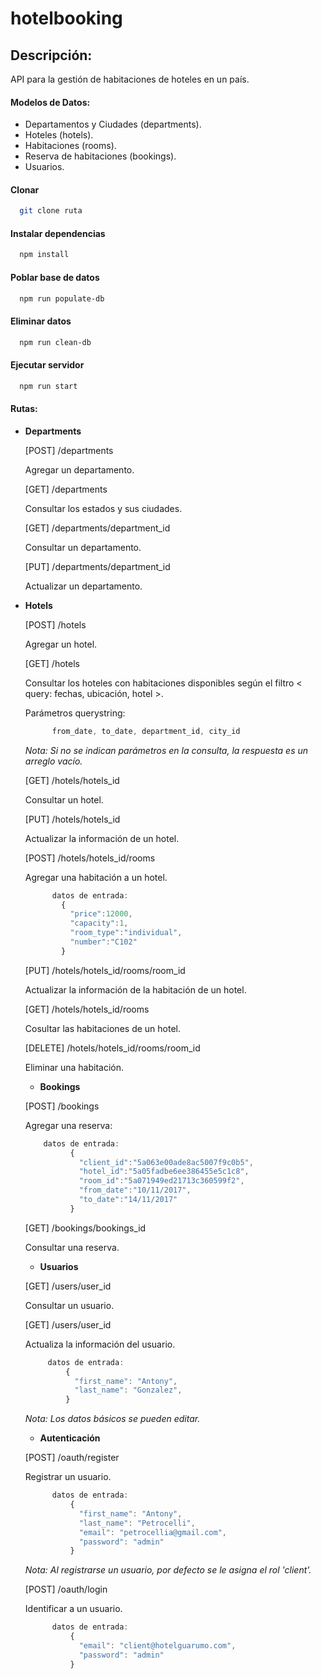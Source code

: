 # hotelbooking
## Descripción:

API para la gestión de habitaciones de hoteles en un país.

#### Modelos de Datos:
- Departamentos y Ciudades (departments).
- Hoteles (hotels).
- Habitaciones (rooms).
- Reserva de habitaciones (bookings).
- Usuarios.

#### Clonar
~~~ bash
  git clone ruta
~~~

#### Instalar dependencias
~~~ bash
  npm install
~~~

#### Poblar base de datos
~~~ bash
  npm run populate-db
~~~

#### Eliminar datos
~~~ bash
  npm run clean-db
~~~

#### Ejecutar servidor
~~~ bash
  npm run start
~~~

#### Rutas:

- **Departments**

  [POST] /departments

  Agregar un departamento.

  [GET]   /departments

  Consultar los estados y sus ciudades.

  [GET]   /departments/department_id

  Consultar un departamento.

  [PUT]   /departments/department_id

  Actualizar un departamento.


- **Hotels**

  [POST]  /hotels

  Agregar un hotel.

  [GET]   /hotels

  Consultar los hoteles con habitaciones disponibles según el filtro < query: fechas, ubicación, hotel >.

  Parámetros querystring:

  ~~~ js
        from_date, to_date, department_id, city_id
  ~~~

  *Nota: Si no se indican parámetros en la consulta, la respuesta es un arreglo vacío.*

  [GET]   /hotels/hotels_id

  Consultar un hotel.

  [PUT]   /hotels/hotels_id

  Actualizar la información de un hotel.

  [POST]   /hotels/hotels_id/rooms

  Agregar una habitación a un hotel.

  ~~~ js
        datos de entrada:
          {
            "price":12000,
            "capacity":1,
            "room_type":"individual",
            "number":"C102"
          }
  ~~~

  [PUT]   /hotels/hotels_id/rooms/room_id

  Actualizar la información de la habitación de un hotel.

  [GET]   /hotels/hotels_id/rooms

  Cosultar las habitaciones de un hotel.

  [DELETE]   /hotels/hotels_id/rooms/room_id

  Eliminar una habitación.


  - **Bookings**

  [POST]  /bookings

  Agregar una reserva:

  ~~~ js
      datos de entrada:
            {
              "client_id":"5a063e00ade8ac5007f9c0b5",
              "hotel_id":"5a05fadbe6ee386455e5c1c8",
              "room_id":"5a071949ed21713c360599f2",
              "from_date":"10/11/2017",
              "to_date":"14/11/2017"
            }
  ~~~

  [GET]   /bookings/bookings_id

  Consultar una reserva.

  - **Usuarios**

  [GET]   /users/user_id

  Consultar un usuario.

  [GET]   /users/user_id

  Actualiza la información del usuario.

   ~~~ js
        datos de entrada:
            {
              "first_name": "Antony",
              "last_name": "Gonzalez",
            }
  ~~~

  *Nota: Los datos básicos se pueden editar.*

  - **Autenticación**

  [POST] /oauth/register

  Registrar un usuario.

  ~~~ js
        datos de entrada:
            {
              "first_name": "Antony",
              "last_name": "Petrocelli",
              "email": "petrocellia@gmail.com",
              "password": "admin"
            }
  ~~~

  *Nota: Al registrarse un usuario, por defecto se le asigna el rol 'client'.*

  [POST] /oauth/login

  Identificar a un usuario.

  ~~~js
        datos de entrada:
            {
              "email": "client@hotelguarumo.com",
              "password": "admin"
            }
  ~~~

